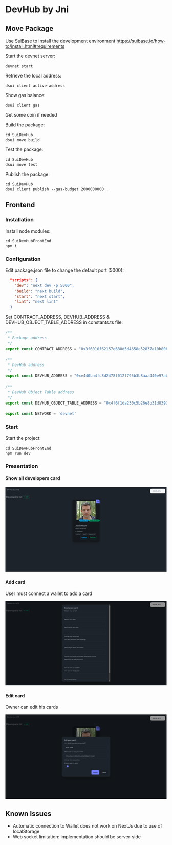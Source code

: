 # DevHub by Jni

## Move Package

Use SuiBase to install the development environment https://suibase.io/how-to/install.html#requirements

Start the devnet server: 

    devnet start

Retrieve the local address: 

    dsui client active-address

Show gas balance: 

    dsui client gas

Get some coin if needed

Build the package: 

    cd SuiDevHub
    dsui move build

Test the package: 

    cd SuiDevHub
    dsui move test

Publish the package: 

    cd SuiDevHub
    dsui client publish --gas-budget 2000000000 .

## Frontend

### Installation

Install node modules: 

    cd SuiDevHubFrontEnd
    npm i

### Configuration

Edit package.json file to change the default port (5000):

```json
  "scripts": {
    "dev": "next dev -p 5000",
    "build": "next build",
    "start": "next start",
    "lint": "next lint"
  }
```

Set CONTRACT_ADDRESS, DEVHUB_ADDRESS & DEVHUB_OBJECT_TABLE_ADDRESS in constants.ts file:

```typescript
/**
 * Package address
 */
export const CONTRACT_ADDRESS = "0x3f6010f62157e688d5d4658e52837a10b80bffcf954a2057474d6624e9bd8246"

/**
 * DevHub address
 */
export const DEVHUB_ADDRESS = "0xe440ba4fc8d2478f012f795b3b8aaa440e97ab266418a3bd7d19774f8bf4dbba"

/**
 * DevHub Object Table address
 */
export const DEVHUB_OBJECT_TABLE_ADDRESS = "0x4f6f1da230c5b26e8b31d8392b4505476b7fc0eea73065aa6f0a903feb09b1b0"

export const NETWORK = 'devnet'
```

### Start

Start the project:

    cd SuiDevHubFrontEnd
    npm run dev

### Presentation

#### Show all developers card

![Front end](/assets/frontend.png "Front end")

#### Add card
User must connect a wallet to add a card

![Add card](/assets/add-card.png "Add card")

#### Edit card

Owner can edit his cards

![Edit card](/assets/edit-card.png "Edit card")

## Known Issues

- Automatic connection to Wallet does not work on NextJs due to use of localStorage
- Web socket limitation: implementation should be server-side